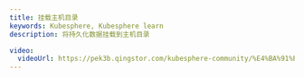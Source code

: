```yaml
---
title: 挂载主机目录
keywords: Kubesphere, Kubesphere learn
description: 将持久化数据挂载到主机目录

video: 
  videoUrl: https://pek3b.qingstor.com/kubesphere-community/%E4%BA%91%E5%8E%9F%E7%94%9F%E5%AE%9E%E6%88%98/17%E3%80%81%E5%AE%B9%E5%99%A8%E5%8C%96-%E5%91%BD%E4%BB%A4-%E6%8C%82%E8%BD%BD.mp4
---
```

